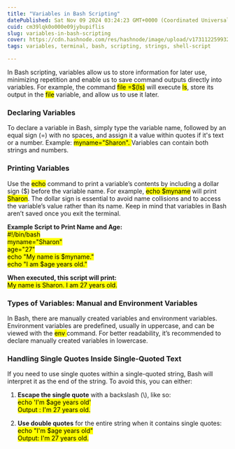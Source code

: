```yaml
---
title: "Variables in Bash Scripting"
datePublished: Sat Nov 09 2024 03:24:23 GMT+0000 (Coordinated Universal Time)
cuid: cm39lqk0o000e09jybupiflis
slug: variables-in-bash-scripting
cover: https://cdn.hashnode.com/res/hashnode/image/upload/v1731122599326/cb53adf2-3ff5-44ba-982c-eea9cee1f093.png
tags: variables, terminal, bash, scripting, strings, shell-script

---
```


In Bash scripting, variables allow us to store information for later use, minimizing repetition and enable us to save command outputs directly into variables. For example, the command <mark>file =$(ls)</mark> will execute <mark>ls</mark>, store its output in the <mark>file</mark> variable, and allow us to use it later.

### Declaring Variables

To declare a variable in Bash, simply type the variable name, followed by an equal sign (=) with no spaces, and assign it a value within quotes if it's text or a number. Example: <mark>myname="Sharon". </mark> Variables can contain both strings and numbers.

### Printing Variables

Use the <mark>echo</mark> command to print a variable’s contents by including a dollar sign ($) before the variable name. For example, <mark>echo $myname</mark> will print <mark>Sharon</mark>. The dollar sign is essential to avoid name collisions and to access the variable’s value rather than its name. Keep in mind that variables in Bash aren’t saved once you exit the terminal.

**Example Script to Print Name and Age:**  
<mark>#!/bin/bash<br>myname="Sharon"<br>age="27"<br>echo "My name is $myname."<br>echo "I am $age years old."</mark>  
  
**When executed, this script will print:**  
<mark>My name is Sharon. I am 27 years old.</mark>

### Types of Variables: Manual and Environment Variables

In Bash, there are manually created variables and environment variables. Environment variables are predefined, usually in uppercase, and can be viewed with the <mark>env </mark> command. For better readability, it’s recommended to declare manually created variables in lowercase.  

### Handling Single Quotes Inside Single-Quoted Text

If you need to use single quotes within a single-quoted string, Bash will interpret it as the end of the string. To avoid this, you can either:

1. **Escape the single quote** with a backslash (\\), like so:  
    <mark>echo 'I\'m $age years old'<br>Output : I'm 27 years old.</mark>
    
2. **Use double quotes** for the entire string when it contains single quotes:  
    <mark>echo "I'm $age years old"<br>Output: I'm 27 years old.</mark>